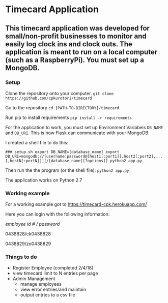 # Timecard Application
## This timecard application was developed for small/non-profit businesses to monitor and easily log clock ins and clock outs. The application is meant to run on a local computer (such as a RaspberryPi). You must set up a MongoDB.

### Setup
Clone the repository onto your computer.
`git clone https://github.com/cpkurotori/timecard`

Go to the repository
`cd [PATH-TO-DIRECTORY]/timecard`

Run pip to install requirements
`pip install -r requirements`

For the application to work, you must set up Environment Variabels `DB_NAME` and `DB_URI`. This is how Flask can communicate with your MongoDB.

I created a shell file to do this:

`### setup.sh
export DB_NAME=[database_name]
export DB_URI=mongodb://[username:password@]host1[:port1][,host2[:port2],...[,hostN[:portN]]][/[database_name][?options]]
python2 app.py
`

Then run the the program (or the shell file):
`python2 app.py`

The application works on Python 2.7


### Working example
For a working example got to https://timecard-cpk.herokuapp.com/

Here you can login with the following information:

*employee id # / password*

0438828/ck0438828

0438829/zo0438829

### Things to do
- Register Employee (completed 2/4/18)
- view timecard limit to N entries per page
- Admin Management
    * manage employees
    * view error entries/and maintain
    * output entries to a csv file
